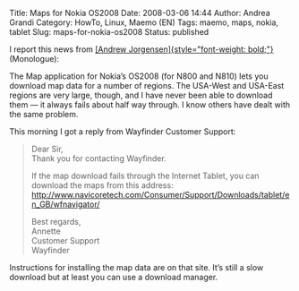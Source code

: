 Title: Maps for Nokia OS2008
Date: 2008-03-06 14:44
Author: Andrea Grandi
Category: HowTo, Linux, Maemo (EN)
Tags: maemo, maps, nokia, tablet
Slug: maps-for-nokia-os2008
Status: published

I report this news from [[Andrew
Jorgensen]{style="font-weight: bold;"}](http://andrew.jorgensenfamily.us/)
(Monologue):

The Map application for Nokia’s OS2008 (for N800 and N810) lets you
download map data for a number of regions. The USA-West and USA-East
regions are very large, though, and I have never been able to download
them — it always fails about half way through. I know others have dealt
with the same problem.

This morning I got a reply from Wayfinder Customer Support:

> Dear Sir,  
> Thank you for contacting Wayfinder.
>
> If the map download fails through the Internet Tablet, you can
> download the maps from this address:
> <http://www.navicoretech.com/Consumer/Support/Downloads/tablet/en_GB/wfnavigator/>
>
> Best regards,  
> Annette  
> Customer Support  
> Wayfinder

Instructions for installing the map data are on that site. It’s still a
slow download but at least you can use a download manager.
